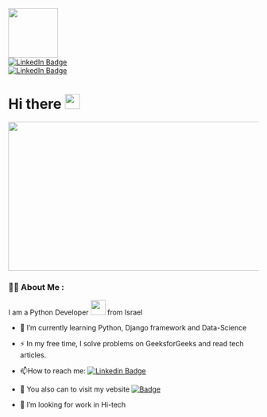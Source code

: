 <div id="header" align="left">
  <img src="https://media.giphy.com/media/M9gbBd9nbDrOTu1Mqx/giphy.gif" width="100"/>
</div>
<div id="badges">
  <a href="https://www.linkedin.com/in/maksim-nuzhdin-07ab96242/">
    <img src="https://img.shields.io/badge/LinkedIn-blue?style=for-the-badge&logo=linkedin&logoColor=white" alt="LinkedIn Badge"/>
  </a><br>
  
  <a href="https://nuzhdinmaksim.com/">
    <img src="https://img.shields.io/badge/MySite-blue?style=for-the-badge&logoColor=white" alt="LinkedIn Badge"/>
  </a><br>
<img src="https://komarev.com/ghpvc/?username=MaksimNuzhdin&style=flat-square&color=blue" alt=""/><br>
<h1>
  Hi there
  <img src="https://media.giphy.com/media/hvRJCLFzcasrR4ia7z/giphy.gif" width="30px"/>
</h1>

<div align="center">
  <img src="https://media.giphy.com/media/dWesBcTLavkZuG35MI/giphy.gif" width="600" height="300"/>
</div>

### :man_technologist: About Me :<br>
I am a Python Developer <img src="https://media.giphy.com/media/WUlplcMpOCEmTGBtBW/giphy.gif" width="30"> from Israel

- :seedling: I’m currently learning Python, Django framework and Data-Science

- :zap: In my free time, I solve problems on GeeksforGeeks and read tech articles.

- :mailbox:How to reach me: [![Linkedin Badge](https://img.shields.io/badge/-linkedin-blue?style=flat&logo=Linkedin&logoColor=white)](https://www.linkedin.com/in/maksim-nuzhdin-07ab96242/)
- 🔭 You also can to visit my vebsite [![Badge](https://img.shields.io/badge/-mysite-black?style=flat&logoColor=black)](https://nuzhdinmaksim.com/)

- 🤔 I’m looking for work in Hi-tech
  
  

  
  <!--
**MaksimNuzhdin/MaksimNuzhdin** is a ✨ _special_ ✨ repository because its `README.md` (this file) appears on your GitHub profile.

Here are some ideas to get you started:

- 🔭 I’m currently working on ...
- 🌱 I’m currently learning ...
- 👯 I’m looking to collaborate on ...
- 🤔 I’m looking for help with ...
- 💬 Ask me about ...
- 📫 How to reach me: ...
- 😄 Pronouns: ...
- ⚡ Fun fact: ...
-->
